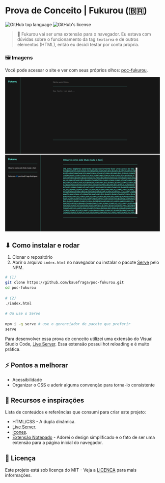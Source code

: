 # Prova de Conceito | Fukurou (:brazil:)

![GitHub top language](https://img.shields.io/github/languages/top/kauefraga/poc-fukurou)
![GitHub's license](https://img.shields.io/github/license/kauefraga/poc-fukurou)

> 🦉 Fukurou vai ser uma extensão para o navegador. Eu estava com dúvidas sobre o funcionamento da tag `textarea` e de outros elementos (HTML), então eu decidi testar por conta própria.

### 🖼 Imagens

Você pode acessar o site e ver com seus próprios olhos: [poc-fukurou](https://kauefraga.github.io/poc-fukurou).

![Uma imagem da primeira versão publicada com Github Pages](images/first-release.png)
![Uma imagem da segunda versão publicada](images/second-release.png)

## ⬇ Como instalar e rodar

1. Clonar o repositório
2. Abrir o arquivo `index.html` no navegador ou instalar o pacote [Serve](https://www.npmjs.com/package/serve) pelo NPM.

```bash
# (1)
git clone https://github.com/kauefraga/poc-fukurou.git
cd poc-fukurou

# (2)
./index.html

# Ou use o Serve

npm i -g serve # use o gerenciador de pacote que preferir
serve
```

Para desenvolver essa prova de conceito utilizei uma extensão do Visual Studio Code, [Live Server](https://marketplace.visualstudio.com/items?itemName=ritwickdey.LiveServer). Essa extensão possui hot reloading e é muito prática.

## ⚡ Pontos a melhorar

- Acessibilidade
- Organizar o CSS e aderir alguma convenção para torna-lo consistente

## 🧻 Recursos e inspirações

Lista de conteúdos e referências que consumi para criar este projeto:

- HTML/CSS - A dupla dinâmica.
- [Live Server](https://marketplace.visualstudio.com/items?itemName=ritwickdey.LiveServer).
- [Ícones](https://icones.js.org/collection/tdesign).
- [Extensão Notepado](https://chrome.google.com/webstore/detail/notepado/mjmbjjekpfbhmhbicijmjaogbgfbdmbm) - Adorei o design simplificado e o fato de ser uma extensão para a página inicial do navegador.

## 📝 Licença

Este projeto está sob licença do MIT - Veja a [LICENÇA](https://github.com/kauefraga/poc-fukurou/blob/main/LICENSE) para mais informações.
